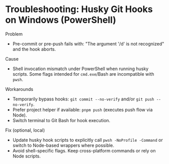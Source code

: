 # Troubleshooting: Husky Git Hooks on Windows (PowerShell)

Problem
- Pre-commit or pre-push fails with: "The argument '/d' is not recognized" and the hook aborts.

Cause
- Shell invocation mismatch under PowerShell when running husky scripts. Some flags intended for `cmd.exe`/Bash are incompatible with `pwsh`.

Workarounds
- Temporarily bypass hooks: `git commit --no-verify` and/or `git push --no-verify`.
- Prefer project helper if available: `pnpm push` (executes push flow via Node).
- Switch terminal to Git Bash for hook execution.

Fix (optional, local)
- Update husky hook scripts to explicitly call `pwsh -NoProfile -Command` or switch to Node-based wrappers where possible.
- Avoid shell-specific flags. Keep cross-platform commands or rely on Node scripts.
